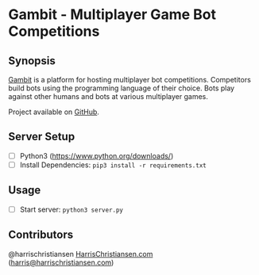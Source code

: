 # Gambit - Multiplayer Game Bot Competitions

## Synopsis

[Gambit](http://gambit.purduecs.com) is a platform for hosting multiplayer bot competitions. Competitors build bots using the programming language of their choice. Bots play against other humans and bots at various multiplayer games.  

Project available on [GitHub](https://github.com/harrischristiansen/gambit).  

## Server Setup

- [ ] Python3 (https://www.python.org/downloads/)
- [ ] Install Dependencies: `pip3 install -r requirements.txt`

## Usage

- [ ] Start server: `python3 server.py`

## Contributors

@harrischristiansen [HarrisChristiansen.com](http://www.harrischristiansen.com) (harris@harrischristiansen.com)  
